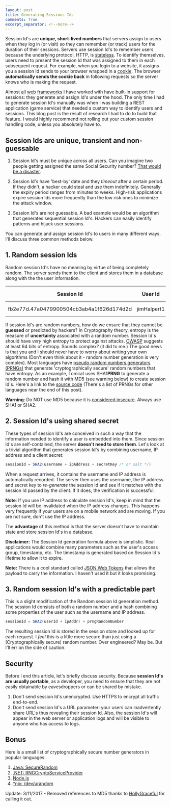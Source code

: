 ```yaml
---
layout: post
title: Generating Sessions Ids
comments: True
excerpt_separator: <!--more-->
---
```


Session Id's are **unique, short-lived numbers** that servers assign to users when they log in (or visit) so they can remember (or track) users for the duration of their sessions. Servers use session Id's to remember users because the underlying protocol, HTTP, is [stateless](https://en.wikipedia.org/wiki/Stateless_protocol). To identify themselves, users need to present the session Id that was assigned to them in each subsequent request. For example, when you login to a website, it assigns you a session Id sends to your browser wrapped in a [cookie](https://en.wikipedia.org/wiki/HTTP_cookie). The browser **automatically sends the cookie back** in following requests so the server knows who is making the request.

Almost [all](https://docs.djangoproject.com/en/1.10/topics/http/sessions/) [web](http://docs.spring.io/spring-session/docs/current/reference/html5/) [frameworks](https://github.com/expressjs/session) I have worked with have built-in support for sessions: they generate and assign Id's under the hood. The only time I had to generate session Id's manually was when I was building a REST application (game service) that needed a custom way to identify users and sessions. This blog post is the result of research I had to do to build that feature. I would highly recommend not rolling out your custom session handling code, unless you absolutely have to.

<!--more-->

## Session Ids are unique, transient and non-guessable
1. Session Id's must be unique across all users. Can you imagine two people getting assigned the same Social Security number? [That would be a disaster](http://www.pcworld.com/article/3004654/government/a-tale-of-two-women-same-birthday-same-social-security-number-same-big-data-mess.html).

2. Session Id's have 'best-by' date and they *timeout* after a certain period. If they didn't, a hacker could steal and use them indefinitely. Generally the expiry period ranges from minutes to weeks. High-risk applications expire session Ids more frequently than the low risk ones to minimize the attack window.

3. Session Id's are not guessable. A bad example would be an algorithm that generates sequential session Id's. Hackers can easily identify patterns and hijack user sessions.  

You can generate and assign session Id's to users in many different ways. I'll discuss three common methods below.

## 1. Random session Ids

Random session Id's have no meaning by virtue of being completely random. The server sends them to the client and stores them in a database along with the the user information.

| Session Id                               | User Id     | Expiry Time |
|------------------------------------------|-------------|-------------|
| fb2e77d.47a0479900504cb3ab4a1f626d174d2d | jimHalpert1 | 15 minutes|

If session Id's are random numbers, how do we ensure that they cannot be **guessed** or predicted by hackers? In Cryptography theory, entropy is the measure of **uncertainty** associated with a random number. Session Id's should have *very* high entropy to protect against attacks. [OWASP](https://www.owasp.org/index.php/Session_Management_Cheat_Sheet#Session_Expiration) suggests at least 64 bits of entropy. Sounds complex? (it did to me.) The good news is that you and I should never have to worry about writing your own algorithms (Don't even think about it - random number generation is very complex). Most languages have [pseudo random numbers generators (PRNGs)](https://en.wikipedia.org/wiki/Pseudorandom_number_generator) that generate 'cryptographically secure' random numbers that have entropy. As an example, Tomcat uses SHA1**PRNG** to generate a random number and hash it with MD5 (see warning below) to create session Id's. Here's a link to the [source code](https://docs.jboss.org/jbossas/javadoc/4.0.2/org/jboss/web/tomcat/tc5/session/SessionIDGenerator.java.html) (There's a list of PRNGs for other languages near the end of this post).

**Warning**: Do NOT use MD5 because it is [considered insecure](https://security.stackexchange.com/questions/19906/is-md5-considered-insecure). Always use SHA1 or SHA2.

## 2. Session Id's using shared secret

These types of session Id's are conceived in such a way that the information needed to identify a user is embedded into them. Since session Id's are self-contained, the server **doesn't need to store them**. Let's look at a trivial algorithm that generates session Id's by combining username, IP address and a client secret:

```java
sessionId = SHA2(username + ipAddress + secretKey /* or salt */)
```

When a request arrives, it contains the username and IP address is automatically recorded. The server then uses the username, the IP address and secret key to *re-generate* the session Id and see if it matches with the session Id passed by the client. If it does, the verification is successful.

**Note**: If you use IP address to calculate session Id's, keep in mind that the session Id will be invalidated when the IP address changes. This happens very frequently if your users are on a mobile network and are moving. If you are not sure, don't use the IP address.

The **advantage** of this method is that the server doesn't have to maintain state and store session Id's in a database.

**Disclaimer:** The Session Id generation formula above is simplistic. Real applications would combine many parameters such as the user's access group, timestamp, etc. The timestamp is generated based on Session Id's lifetime to allow it to expire.

**Note:** There is a cool standard called [JSON Web Tokens](https://jwt.io/) that allows the payload to carry the information. I haven't used it but it looks promising.

## 3. Random session Id's with a predictable part

This is a slight modification of the Random session Id generation method. The session Id consists of both a random number and a hash combining some properties of the user such as the username and IP address.

```java
sessionId = SHA2(userId + ipAddr) + prngRandomNumber
```

The resulting session Id is stored in the session store and looked up for each request. I *feel* this is a little more secure than just using a (Cryptographically secure) random number. Over engineered? May be. But I'll err on the side of caution.

## Security

Before I end this article, let's briefly discuss security. Because **session Id's are usually portable**, as a developer, you need to ensure that they are not easily obtainable by eavesdroppers or can be shared by mistake.

1. Don't send session Id's unencrypted. Use HTTPS to encrypt all traffic end-to-end.
2. Don't send session Id's a URL parameter: your users can inadvertently share URL's thus revealing their session Id. Also, the session Id's will appear in the web server or application logs and will be visible to anyone who has access to logs.

## Bonus
Here is a small list of cryptographically secure number generators in popular languages:

1. [Java: SecureRandom](https://docs.oracle.com/javase/8/docs/api/java/security/SecureRandom.html)
2. [.NET: RNGCryptoServiceProvider](https://msdn.microsoft.com/en-us/library/system.security.cryptography.rngcryptoserviceprovider(v=vs.110).aspx)
3. [Node.js](https://www.npmjs.com/package/uid-safe)
4. [*nix: /dev/urandom](http://linux.die.net/man/4/urandom)

Update: 3/11/2017 - Removed references to MD5 thanks to [HollyGraceful](https://twitter.com/HollyGraceful) for calling it out.
